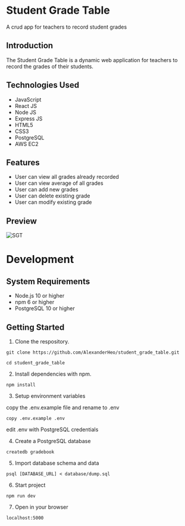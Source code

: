 # Student Grade Table

A crud app for teachers to record student grades

## Introduction

The Student Grade Table is a dynamic web application for teachers to record the grades of their students.

## Technologies Used

- JavaScript
- React JS
- Node JS
- Express JS
- HTML5
- CSS3
- PostgreSQL
- AWS EC2

## Features

- User can view all grades already recorded
- User can view average of all grades
- User can add new grades
- User can delete existing grade
- User can modify existing grade

## Preview

![SGT](sgt-react.gif)

# Development

## System Requirements

- Node.js 10 or higher
- npm 6 or higher
- PostgreSQL 10 or higher

## Getting Started

1. Clone the respository.

```
git clone https://github.com/AlexanderHeo/student_grade_table.git
```

```
cd student_grade_table
```

2. Install dependencies with npm.

```
npm install
```

3. Setup environment variables

copy the .env.example file and rename to .env

```
copy .env.example .env
```

edit .env with PostgreSQL credentials

4. Create a PostgreSQL database

```
createdb gradebook
```

5. Import database schema and data

```
psql [DATABASE_URL] < database/dump.sql
```

6. Start project

```
npm run dev
```

7. Open in your browser

```
localhost:5000
```
